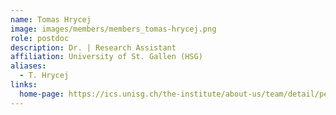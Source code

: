 ```yaml
---
name: Tomas Hrycej
image: images/members/members_tomas-hrycej.png
role: postdoc
description: Dr. | Research Assistant
affiliation: University of St. Gallen (HSG)
aliases:
  - T. Hrycej
links:
  home-page: https://ics.unisg.ch/the-institute/about-us/team/detail/person-id/4fb70865-6475-446c-bc7b-599d694d0685/
---
```


